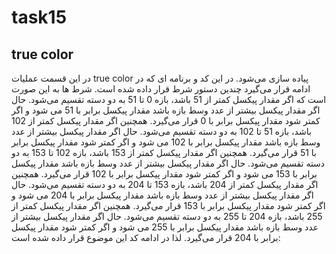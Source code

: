# task15

## true color


در این قسمت عملیات true color پیاده سازی می‌شود. در این کد و برنامه ای که در ادامه قرار می‌گیرد چندین دستور شرط قرار داده شده است. شرط ها به این صورت است که اگر مقدار پیکسل کمتر از 51 باشد، بازه 0 تا 51 به دو دسته تقسیم می‌شود. حال اگر مقدار پیکسل بیشتر از عدد وسط بازه باشد مقدار پیکسل برابر با 51 می شود و اگر کمتر شود مقدار پیکسل برابر با 0 قرار می‌گیرد. همچنین اگر مقدار پیکسل کمتر از 102 باشد، بازه 51 تا 102 به دو دسته تقسیم می‌شود. حال اگر مقدار پیکسل بیشتر از عدد وسط بازه باشد مقدار پیکسل برابر با 102 می شود و اگر کمتر شود مقدار پیکسل برابر با 51 قرار می‌گیرد. همچنین اگر مقدار پیکسل کمتر از 153 باشد، بازه 102 تا 153 به دو دسته تقسیم می‌شود. حال اگر مقدار پیکسل بیشتر از عدد وسط بازه باشد مقدار پیکسل برابر با 153 می شود و اگر کمتر شود مقدار پیکسل برابر با 102 قرار می‌گیرد. همچنین اگر مقدار پیکسل کمتر از 204 باشد، بازه 153 تا 204 به دو دسته تقسیم می‌شود. حال اگر مقدار پیکسل بیشتر از عدد وسط بازه باشد مقدار پیکسل برابر با 204 می شود و اگر کمتر شود مقدار پیکسل برابر با 153 قرار می‌گیرد. همچنین اگر مقدار پیکسل کمتر از 255 باشد، بازه 204 تا 255 به دو دسته تقسیم می‌شود. حال اگر مقدار پیکسل بیشتر از عدد وسط بازه باشد مقدار پیکسل برابر با 255 می شود و اگر کمتر شود مقدار پیکسل برابر با 204 قرار می‌گیرد. لذا در ادامه کد این موضوع قرار داده شده است:

